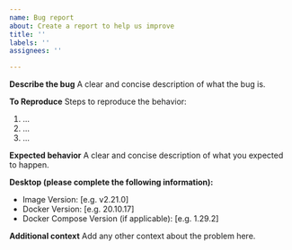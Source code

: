 ```yaml
---
name: Bug report
about: Create a report to help us improve
title: ''
labels: ''
assignees: ''

---
```


**Describe the bug**
A clear and concise description of what the bug is.

**To Reproduce**
Steps to reproduce the behavior:
1. ...
2. ...
3. ...

**Expected behavior**
A clear and concise description of what you expected to happen.

**Desktop (please complete the following information):**
 - Image Version: [e.g. v2.21.0]
 - Docker Version: [e.g. 20.10.17]
 - Docker Compose Version (if applicable): [e.g. 1.29.2]

**Additional context**
Add any other context about the problem here.

